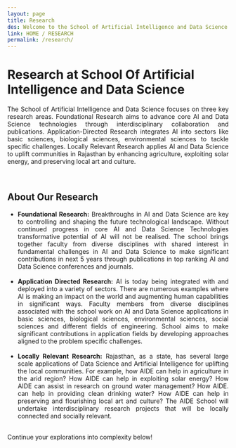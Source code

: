 ```yaml
---
layout: page
title: Research
des: Welcome to the School of Artificial Intelligence and Data Science (SAIDE), where transformative learning meets cutting-edge research in complex systems science. At SAIDE, we are committed to nurturing the next generation of innovators, thinkers, and problem solvers in the dynamic fields of artificial intelligence (AI) and data science (DS).
link: HOME / RESEARCH
permalink: /research/
---
```


<style>
.background-about{
background-image: url("{{ site.baseurl }}/images/Research.png");
}
</style>

<div class="engage-container">
<div class="main-content">
<h1>Research at School Of Artificial Intelligence and Data Science</h1>
<p style="text-align: justify;">The School of Artificial Intelligence and Data Science focuses on three key research areas. Foundational Research aims to advance core AI and Data Science technologies through interdisciplinary collaboration and publications. Application-Directed Research integrates AI into sectors like basic sciences, biological sciences, environmental sciences to tackle specific challenges. Locally Relevant Research applies AI and Data Science to uplift communities in Rajasthan by enhancing agriculture, exploiting solar energy, and preserving local art and culture.</p>
<br>
<h2 id="edusubtitle">About Our Research</h2>
<ul>
<li style="text-align: justify;"><b>Foundational Research:</b> Breakthroughs in AI and Data Science are key to controlling and shaping the future technological landscape. Without continued progress in core AI and Data Science Technologies transformative potential of AI will not be realised. The school brings together faculty from diverse disciplines with shared interest in fundamental challenges in AI and Data Science to make significant contributions in next 5 years through publications in top ranking AI and Data Science conferences and journals.</li><br>
<li style="text-align: justify;"><b>Application Directed Research:</b> AI is today being integrated with and deployed into a variety of sectors. There are numerous examples where AI is making an impact on the world and augmenting human capabilities in significant ways. Faculty members from diverse disciplines associated with the school work on AI and Data Science applications in basic sciences, biological sciences, environmental sciences, social sciences and different fields of engineering. School aims to make significant contributions in application fields by developing approaches aligned to the problem specific challenges.</li><br>
<li style="text-align: justify;"><b>Locally Relevant Research:</b> Rajasthan, as a state, has several large scale applications of Data Science and Artificial Intelligence for uplifting the local communities. For example, how AIDE can help in agriculture in the arid region? How AIDE can help in exploiting solar energy? How AIDE can assist in research on ground water management? How AIDE. can help in providing clean drinking water? How AIDE can help in preserving and flourishing local art and culture? The AIDE School will undertake interdisciplinary research projects that will be locally connected and socially relevant.</li><br>
</ul>
<p>Continue your explorations into complexity below!</p>
</div>
</div>
